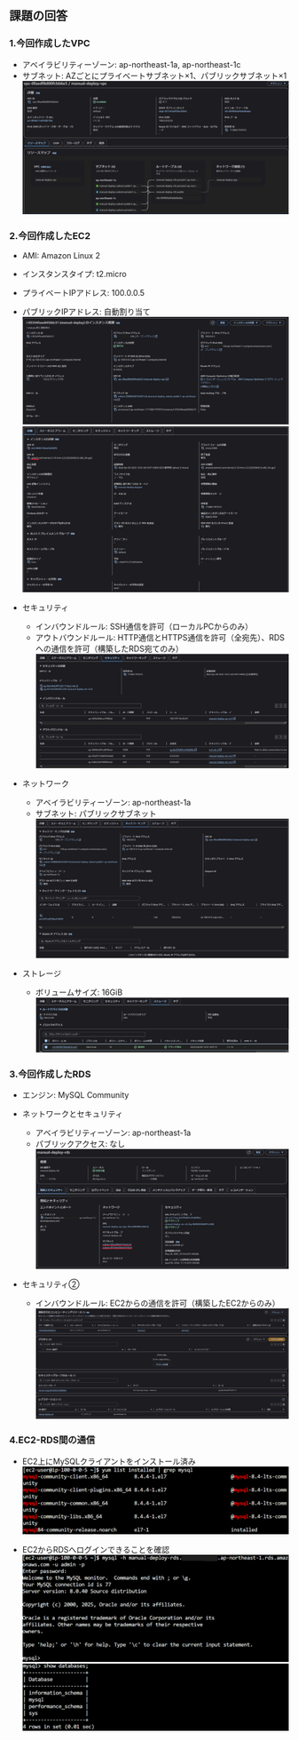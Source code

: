 ## 課題の回答

### 1.今回作成したVPC
- アベイラビリティーゾーン: ap-northeast-1a, ap-northeast-1c
- サブネット: AZごとにプライベートサブネット×1、パブリックサブネット×1
![vpc](images/1_vpc.png)

### 2.今回作成したEC2
- AMI: Amazon Linux 2
- インスタンスタイプ: t2.micro
- プライベートIPアドレス: 100.0.0.5
- パブリックIPアドレス: 自動割り当て
![ec2-overall](images/2_ec2.png)
![ec2-detail](images/3_ec2.png)

- セキュリティ
  - インバウンドルール: SSH通信を許可（ローカルPCからのみ）
  - アウトバウンドルール: HTTP通信とHTTPS通信を許可（全宛先）、RDSへの通信を許可（構築したRDS宛てのみ）
![ec2-security](images/4_ec2.png)

- ネットワーク
  - アベイラビリティーゾーン: ap-northeast-1a
  - サブネット: パブリックサブネット
![ec2-netowork](images/5_ec2.png)

- ストレージ
  - ボリュームサイズ: 16GiB
![ec2-storage](images/6_ec2.png)

### 3.今回作成したRDS
- エンジン: MySQL Community

- ネットワークとセキュリティ
  - アベイラビリティーゾーン: ap-northeast-1a
  - パブリックアクセス: なし
![rds-overall](images/7_rds.png)

- セキュリティ②
  - インバウンドルール: EC2からの通信を許可（構築したEC2からのみ）
![rds-overall](images/8_rds.png)

### 4.EC2-RDS間の通信
- EC2上にMySQLクライアントをインストール済み
![mysql](images/9_connection.png)

- EC2からRDSへログインできることを確認
![connection](images/10_connection.png)
![showdb](images/11_connection.png)

